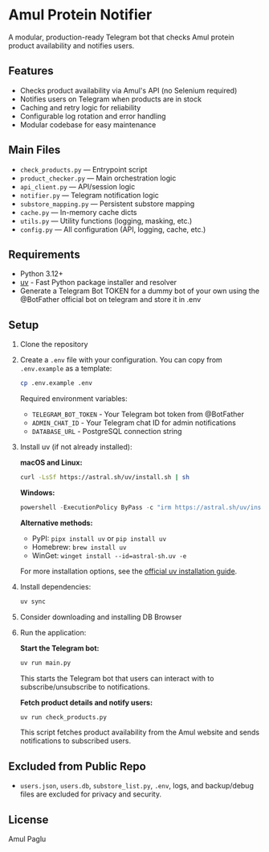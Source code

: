 # Amul Protein Notifier

A modular, production-ready Telegram bot that checks Amul protein product availability and notifies users.

## Features

- Checks product availability via Amul's API (no Selenium required)
- Notifies users on Telegram when products are in stock
- Caching and retry logic for reliability
- Configurable log rotation and error handling
- Modular codebase for easy maintenance

## Main Files

- `check_products.py` — Entrypoint script
- `product_checker.py` — Main orchestration logic
- `api_client.py` — API/session logic
- `notifier.py` — Telegram notification logic
- `substore_mapping.py` — Persistent substore mapping
- `cache.py` — In-memory cache dicts
- `utils.py` — Utility functions (logging, masking, etc.)
- `config.py` — All configuration (API, logging, cache, etc.)

## Requirements

- Python 3.12+
- [uv](https://docs.astral.sh/uv/getting-started/installation/) - Fast Python package installer and resolver
- Generate a Telegram Bot TOKEN for a dummy bot of your own using the @BotFather official bot on telegram and store it in .env

## Setup

1. Clone the repository

2. Create a `.env` file with your configuration. You can copy from `.env.example` as a template:
   ```bash
   cp .env.example .env
   ```

   Required environment variables:
   - `TELEGRAM_BOT_TOKEN` - Your Telegram bot token from @BotFather
   - `ADMIN_CHAT_ID` - Your Telegram chat ID for admin notifications
   - `DATABASE_URL` - PostgreSQL connection string


3. Install uv (if not already installed):

   **macOS and Linux:**
   ```bash
   curl -LsSf https://astral.sh/uv/install.sh | sh
   ```

   **Windows:**
   ```powershell
   powershell -ExecutionPolicy ByPass -c "irm https://astral.sh/uv/install.ps1 | iex"
   ```

   **Alternative methods:**
   - PyPI: `pipx install uv` or `pip install uv`
   - Homebrew: `brew install uv`
   - WinGet: `winget install --id=astral-sh.uv -e`

   For more installation options, see the [official uv installation guide](https://docs.astral.sh/uv/getting-started/installation/).

4. Install dependencies:

   ```bash
   uv sync
   ```

4. Consider downloading and installing DB Browser

5. Run the application:

   **Start the Telegram bot:**
   ```bash
   uv run main.py
   ```
   This starts the Telegram bot that users can interact with to subscribe/unsubscribe to notifications.

   **Fetch product details and notify users:**
   ```bash
   uv run check_products.py
   ```
   This script fetches product availability from the Amul website and sends notifications to subscribed users.

## Excluded from Public Repo

- `users.json`, `users.db`, `substore_list.py`, `.env`, logs, and backup/debug files are excluded for privacy and security.

## License

Amul Paglu
